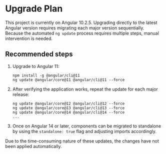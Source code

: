# Upgrade Plan

This project is currently on Angular 10.2.5. Upgrading directly to the latest Angular version requires migrating each major version sequentially. Because the automated `ng update` process requires multiple steps, manual intervention is needed.

## Recommended steps
1. Upgrade to Angular 11:
   ```
   npm install -g @angular/cli@11
   ng update @angular/core@11 @angular/cli@11 --force
   ```
2. After verifying the application works, repeat the update for each major release:
   ```
   ng update @angular/core@12 @angular/cli@12 --force
   ng update @angular/core@13 @angular/cli@13 --force
   ng update @angular/core@14 @angular/cli@14 --force
   ...
   ```
3. Once on Angular 14 or later, components can be migrated to standalone by using the `standalone: true` flag and adjusting imports accordingly.

Due to the time-consuming nature of these updates, the changes have not been applied automatically.
